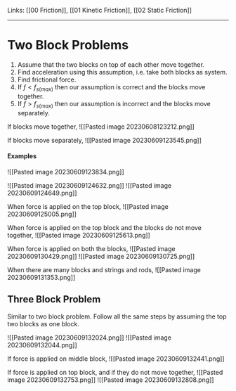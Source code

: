 Links: [[00 Friction]], [[01 Kinetic Friction]], [[02 Static Friction]]
___
# Two Block Problems
1. Assume that the two blocks on top of each other move together.
2. Find acceleration using this assumption, i.e. take both blocks as system. 
3. Find frictional force.
4. If $f < f_{s(max)}$ then our assumption is correct and the blocks move together. 
4. If $f > f_{s(max)}$ then our assumption is incorrect and the blocks move separately.  

If blocks move together,
![[Pasted image 20230608123212.png]]

If blocks move separately,
![[Pasted image 20230609123545.png]]

#### Examples
![[Pasted image 20230609123834.png]]

![[Pasted image 20230609124632.png]]
![[Pasted image 20230609124649.png]]

When force is applied on the top block,
![[Pasted image 20230609125005.png]]

When force is applied on the top block and the blocks do not move together,
![[Pasted image 20230609125613.png]]

When force is applied on both the blocks,
![[Pasted image 20230609130429.png]]
![[Pasted image 20230609130725.png]]

When there are many blocks and strings and rods,
![[Pasted image 20230609131353.png]]

## Three Block Problem
Similar to two block problem. Follow all the same steps by assuming the top two blocks as one block.

![[Pasted image 20230609132024.png]]
![[Pasted image 20230609132044.png]]

If force is applied on middle block,
![[Pasted image 20230609132441.png]]

If force is applied on top block, and if they do not move together,
![[Pasted image 20230609132753.png]]
![[Pasted image 20230609132808.png]]

